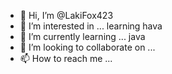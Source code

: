 - 👋 Hi, I’m @LakiFox423
- 👀 I’m interested in ... learning hava
- 🌱 I’m currently learning ... java
- 💞️ I’m looking to collaborate on ...
- 📫 How to reach me ...

<!---
LakiFox423/LakiFox423 is a ✨ special ✨ repository because its `README.md` (this file) appears on your GitHub profile.
You can click the Preview link to take a look at your changes.
--->
